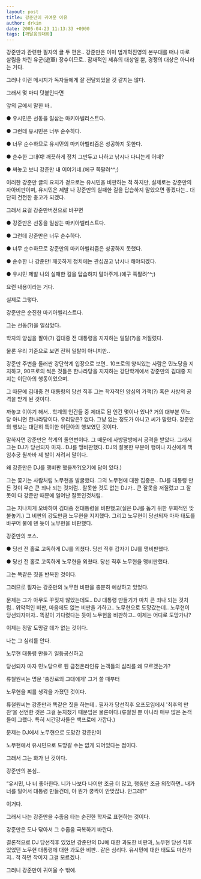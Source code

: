 ```yaml
---
layout: post
title: 강준만이 귀여운 이유
author: drkim
date: 2005-04-23 11:13:33 +0900
tags: [깨달음의대화]
---
```

강준만과 관련한 필자의 글 두 편은.. 강준만은 이미 범개혁진영의 본부대를 떠나 따로 살림을 차린 유군(遊軍) 장수이므로.. 잠재적인 제휴의 대상일 뿐, 경쟁의 대상은 아니라는 거다.
  

  
그러나 이런 메시지가 독자들에게 잘 전달되었을 것 같지는 않다.
  

  
그래서 몇 마디 덧붙인다면
  
앞의 글에서 말한 바..
  

  
● 유시민은 선동을 일삼는 마키아벨리스트다.
  
● 그런데 유시민은 너무 순수하다.
  
● 너무 순수하므로 유시민의 마키아벨리즘은 성공하지 못한다.
  
● 순수한 그대여! 깨끗하게 정치 그만두고 나하고 낚시나 다니는게 어때?
  
● 써놓고 보니 강준만 내 이야기네.(에구 쪽팔려^^;)
  

  
이러한 강준만 글의 요지가 겉으로는 유시민을 비판하는 척 하지만, 실제로는 강준만의 자아비판이며, 유시민은 제발 나 강준만의 실패한 길을 답습하지 말았으면 좋겠다는.. 대단히 건전한 충고가 되겠다.
  

  
그래서 요걸 강준만버전으로 바꾸면
  

  
● 강준만은 선동을 일삼는 마키아벨리스트다.
  
● 그런데 강준만은 너무 순수하다.
  
● 너무 순수하므로 강준만의 마키아벨리즘은 성공하지 못했다.
  
● 순수한 나 강준만! 깨끗하게 정치에는 관심끊고 낚시나 해야되겠다.
  
● 유시민 제발 나의 실패한 길을 답습하지 말아주게.(에구 쪽팔려^^;)
  

  
요런 내용이라는 거다.
  
실제로 그렇다.
  

  
강준만은 순진한 마키아벨리스트다.
  
그는 선동(?)을 일삼았다.
  

  
학자의 양심을 팔아(?) 김대중 전 대통령을 지지하는 일탈(?)을 저질렀다.
  
물론 우리 기준으로 보면 전혀 일탈이 아니지만..
  

  
강준만 주변을 둘러싼 강단학계 입장으로 보면.. 10프로의 양식있는 사람은 민노당을 지지하고, 90프로의 썩은 것들은 한나라당을 지지하는 강단학계에서 강준만의 김대중 지지는 이단아의 행동이었으며.
  

  
그 때문에 김대중 전 대통령의 당선 직후 그는 학자적인 양심의 가책(?) 혹은 사방의 공격을 받게 된 것이다.
  

  
까놓고 이야기 해서.. 학계의 인간들 중 제대로 된 인간 몇이나 있나? 거의 대부분 민노당 아니면 한나라당이다. 우리당은? 없다. 그냥 없는 정도가 아니고 씨가 말랐다. 강준만의 행보는 대단히 특이한 이단아의 행보였던 것이다.
  

  
말하자면 강준만은 학계의 돌연변이다. 그 때문에 사방팔방에서 공격을 받았다. 그래서 그는 DJ가 당선되자 마자.. DJ를 맹비판했다. DJ의 잘못한 부분이 행여나 자신에게 책임추궁 될까바 제 발이 저려서 말이다.
  

  
왜 강준만은 DJ를 맹비판 했을까?(요기에 답이 있다.)
  

  
그는 쫓기는 사람처럼 노무현을 발굴했다. 그의 노무현에 대한 집중은.. DJ를 대통령 만든 것이 무슨 큰 죄나 되는 것처럼.. 잘못한 것도 없는 DJ가.. 큰 잘못을 저질렀고 그 잘못이 다 강준만 때문에 일어난 잘못인것처럼..
  

  
그는 지나치게 오바하여 김대중 전대통령을 비판했고(실은 DJ를 돕기 위한 우회적인 맞불놓기.) 그 비판의 강도만큼 노무현을 지지했다. 그리고 노무현이 당선되자 마자 태도를 바꾸어 불에 덴 듯이 노무현을 비판했다.
  

  
강준만의 코스.
  

  
● 당선 전 홀로 고독하게 DJ를 외쳤다. 당선 직후 갑자기 DJ를 맹비판했다.
  
● 당선 전 홀로 고독하게 노무현을 외쳤다. 당선 직후 노무현을 맹비판했다.
  

  
그는 똑같은 짓을 반복한 것이다.
  
그러므로 필자는 강준만의 노무현 비판을 충분히 예상하고 있었다.
  

  
문제는 그가 아무도 꾸짖지 않았는데도.. DJ 대통령 만들기가 마치 큰 죄나 되는 것처럼.. 위악적인 비판, 마음에도 없는 비판을 가하고.. 노무현으로 도망갔는데.. 노무현이 당선되자마자.. 똑같이 기다렸다는 듯이 노무현을 비판하고.. 이제는 어디로 도망가나?
  

  
이제는 정말 도망갈 데가 없는 것이다.
  
나는 그 심리를 안다.
  

  
노무현 대통령 만들기 일등공신하고
  
당선되자 마자 민노당으로 튄 금천온라인류 논객들의 심리를 왜 모르겠는가?
  

  
류철원씨는 명문 '충장로의 그대에게' 그거 쓸 때부터
  
노무현을 찌를 생각을 가졌던 것이다.
  

  
류철원씨는 강준만과 똑같은 짓을 하는데.. 필자가 당선직후 오프모임에서 '최후의 만찬'을 선언한 것은 그걸 눈치챘기 때문임은 물론이다.(류철원 뿐 아니라 매우 많은 논객들이 그랬다. 특히 시간강사들은 백프로에 가깝다.)
  

  
문제는 DJ에서 노무현으로 도망간 강준만이
  
노무현에서 유시민으로 도망갈 수는 없게 되어있다는 점이다.
  

  
그래서 그는 화가 난 것이다.
  
강준만의 본심..
  

  
“유시민, 나 너 좋아한다. 니가 나보다 나이만 조금 더 많고, 행동만 조금 의젓하면.. 내가 너를 밀어서 대통령 만들건데, 아 뭔가 쿵짝이 안맞잖냐. 안그래?”
  

  
이거다.
  
그래서 나는 강준만을 수줍음 타는 순진한 학자로 표현하는 것이다.
  

  
강준만은 도나 닦아서 그 수줍음 극복하기 바란다.
  

  
결론적으로 DJ 당선직후 있었던 강준만의 DJ에 대한 과도한 비판과, 노무현 당선 직후 있었던 노무현 대통령에 대한 과도한 비판.. 같은 심리다. 유시민에 대한 태도도 마찬가지.. 척 하면 착이지 그걸 모르겠나.
  

  
그러니 강준만이 귀여울 수 밖에.